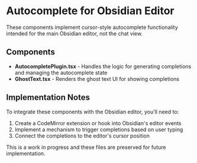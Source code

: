 # Autocomplete for Obsidian Editor

These components implement cursor-style autocomplete functionality intended for the main Obsidian editor, not the chat view.

## Components

- **AutocompletePlugin.tsx** - Handles the logic for generating completions and managing the autocomplete state
- **GhostText.tsx** - Renders the ghost text UI for showing completions

## Implementation Notes

To integrate these components with the Obsidian editor, you'll need to:

1. Create a CodeMirror extension or hook into Obsidian's editor events
2. Implement a mechanism to trigger completions based on user typing
3. Connect the completions to the editor's cursor position

This is a work in progress and these files are preserved for future implementation. 
